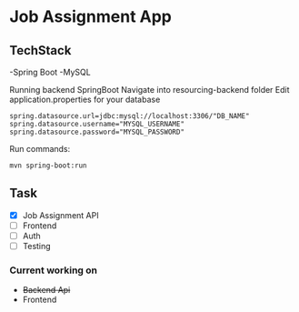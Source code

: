 # Job Assignment App

## TechStack
-Spring Boot
-MySQL

Running backend SpringBoot
Navigate into resourcing-backend folder
Edit application.properties for your database

```
spring.datasource.url=jdbc:mysql://localhost:3306/"DB_NAME"
spring.datasource.username="MYSQL_USERNAME"
spring.datasource.password="MYSQL_PASSWORD"
```

Run commands:

```
mvn spring-boot:run
```
## Task

- [x] Job Assignment API
- [ ] Frontend
- [ ] Auth
- [ ] Testing

### Current working on

- ~~Backend Api~~
- Frontend
